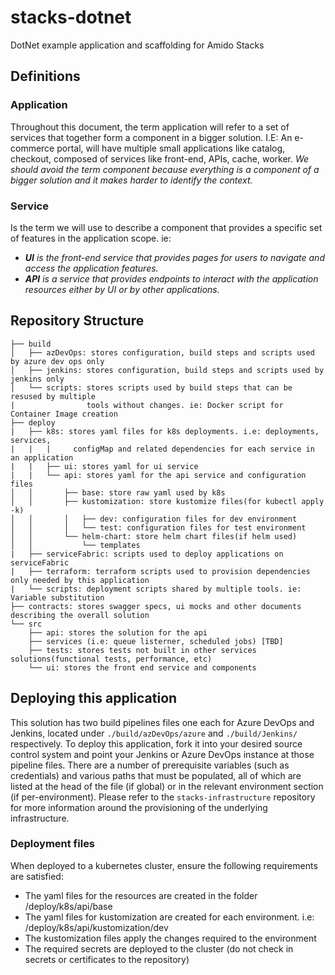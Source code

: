 # stacks-dotnet

DotNet example application and scaffolding for Amido Stacks

## Definitions

### Application

Throughout this document, the term application will refer to a set of services that together form a component in a bigger solution. I.E: An e-commerce portal, will have multiple small applications like catalog, checkout,
composed of services like front-end, APIs, cache, worker. *We should avoid the term component because everything is a component of a bigger solution and it makes harder to identify the context.*

### Service

Is the term we will use to describe a component that provides a specific set of
features in the application scope. ie:

- ***UI** is the front-end service that provides pages for users to navigate and access the application features.*
- ***API** is a service that provides endpoints to interact with the application resources either by UI or by other applications.*

## Repository Structure

```
├── build
│   ├── azDevOps: stores configuration, build steps and scripts used by azure dev ops only
│   ├── jenkins: stores configuration, build steps and scripts used by jenkins only
│   └── scripts: stores scripts used by build steps that can be resused by multiple
|                tools without changes. ie: Docker script for Container Image creation
├── deploy
|   ├── k8s: stores yaml files for k8s deployments. i.e: deployments, services,
|   |   |     configMap and related dependencies for each service in an application
|   |   ├── ui: stores yaml for ui service
|   |   └── api: stores yaml for the api service and configuration files
│   │       ├── base: store raw yaml used by k8s
│   │       ├── kustomization: store kustomize files(for kubectl apply -k)
│   │       │   ├── dev: configuration files for dev environment
│   │       │   └── test: configuration files for test environment
│   │       └── helm-chart: store helm chart files(if helm used)
│   │           └── templates
|   ├── serviceFabric: scripts used to deploy applications on serviceFabric
|   ├── terraform: terraform scripts used to provision dependencies only needed by this application
|   └── scripts: deployment scripts shared by multiple tools. ie: Variable substitution
├── contracts: stores swagger specs, ui mocks and other documents describing the overall solution
└── src
    ├── api: stores the solution for the api
    ├── services (i.e: queue listerner, scheduled jobs) [TBD]
    ├── tests: stores tests not built in other services solutions(functional tests, performance, etc)
    └── ui: stores the front end service and components
```

## Deploying this application

This solution has two build pipelines files one each for Azure DevOps and Jenkins, located under `./build/azDevOps/azure` and `./build/Jenkins/` respectively. To deploy this application, fork it into your desired source control system and point your Jenkins or Azure DevOps instance at those pipeline files. There are a number of prerequisite variables (such as credentials) and various paths that must be populated, all of which are listed at the head of the file (if global) or in the relevant environment section (if per-environment). Please refer to the `stacks-infrastructure` repository for more information around the provisioning of the underlying infrastructure.

### Deployment files

When deployed to a kubernetes cluster, ensure the following requirements are satisfied:
- The yaml files for the resources are created in the folder /deploy/k8s/api/base
- The yaml files for kustomization are created for each environment. i.e: /deploy/k8s/api/kustomization/dev
- The kustomization files apply the changes required to the environment
- The required secrets are deployed to the cluster (do not check in secrets or certificates to the repository)
